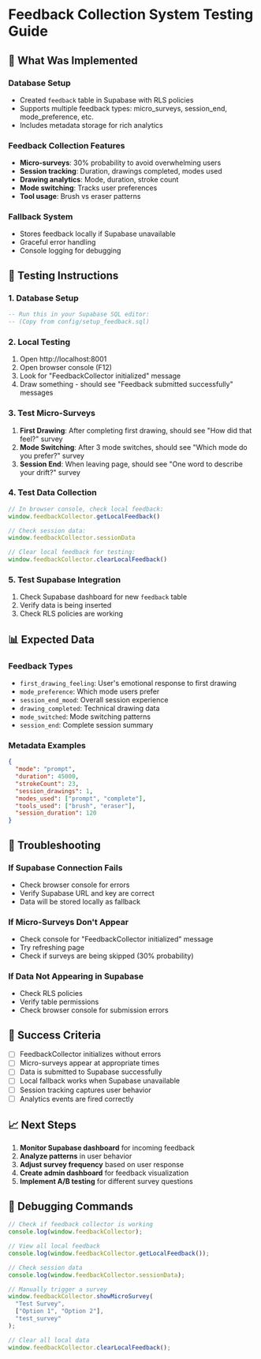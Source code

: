 # Feedback Collection System Testing Guide

## 🎯 What Was Implemented

### **Database Setup**
- Created `feedback` table in Supabase with RLS policies
- Supports multiple feedback types: micro_surveys, session_end, mode_preference, etc.
- Includes metadata storage for rich analytics

### **Feedback Collection Features**
- **Micro-surveys**: 30% probability to avoid overwhelming users
- **Session tracking**: Duration, drawings completed, modes used
- **Drawing analytics**: Mode, duration, stroke count
- **Mode switching**: Tracks user preferences
- **Tool usage**: Brush vs eraser patterns

### **Fallback System**
- Stores feedback locally if Supabase unavailable
- Graceful error handling
- Console logging for debugging

## 🧪 Testing Instructions

### **1. Database Setup**
```sql
-- Run this in your Supabase SQL editor:
-- (Copy from config/setup_feedback.sql)
```

### **2. Local Testing**
1. Open http://localhost:8001
2. Open browser console (F12)
3. Look for "FeedbackCollector initialized" message
4. Draw something - should see "Feedback submitted successfully" messages

### **3. Test Micro-Surveys**
1. **First Drawing**: After completing first drawing, should see "How did that feel?" survey
2. **Mode Switching**: After 3 mode switches, should see "Which mode do you prefer?" survey
3. **Session End**: When leaving page, should see "One word to describe your drift?" survey

### **4. Test Data Collection**
```javascript
// In browser console, check local feedback:
window.feedbackCollector.getLocalFeedback()

// Check session data:
window.feedbackCollector.sessionData

// Clear local feedback for testing:
window.feedbackCollector.clearLocalFeedback()
```

### **5. Test Supabase Integration**
1. Check Supabase dashboard for new `feedback` table
2. Verify data is being inserted
3. Check RLS policies are working

## 📊 Expected Data

### **Feedback Types**
- `first_drawing_feeling`: User's emotional response to first drawing
- `mode_preference`: Which mode users prefer
- `session_end_mood`: Overall session experience
- `drawing_completed`: Technical drawing data
- `mode_switched`: Mode switching patterns
- `session_end`: Complete session summary

### **Metadata Examples**
```json
{
  "mode": "prompt",
  "duration": 45000,
  "strokeCount": 23,
  "session_drawings": 1,
  "modes_used": ["prompt", "complete"],
  "tools_used": ["brush", "eraser"],
  "session_duration": 120
}
```

## 🐛 Troubleshooting

### **If Supabase Connection Fails**
- Check browser console for errors
- Verify Supabase URL and key are correct
- Data will be stored locally as fallback

### **If Micro-Surveys Don't Appear**
- Check console for "FeedbackCollector initialized" message
- Try refreshing page
- Check if surveys are being skipped (30% probability)

### **If Data Not Appearing in Supabase**
- Check RLS policies
- Verify table permissions
- Check browser console for submission errors

## 🎯 Success Criteria

- [ ] FeedbackCollector initializes without errors
- [ ] Micro-surveys appear at appropriate times
- [ ] Data is submitted to Supabase successfully
- [ ] Local fallback works when Supabase unavailable
- [ ] Session tracking captures user behavior
- [ ] Analytics events are fired correctly

## 📈 Next Steps

1. **Monitor Supabase dashboard** for incoming feedback
2. **Analyze patterns** in user behavior
3. **Adjust survey frequency** based on user response
4. **Create admin dashboard** for feedback visualization
5. **Implement A/B testing** for different survey questions

## 🔧 Debugging Commands

```javascript
// Check if feedback collector is working
console.log(window.feedbackCollector);

// View all local feedback
console.log(window.feedbackCollector.getLocalFeedback());

// Check session data
console.log(window.feedbackCollector.sessionData);

// Manually trigger a survey
window.feedbackCollector.showMicroSurvey(
  "Test Survey", 
  ["Option 1", "Option 2"], 
  "test_survey"
);

// Clear all local data
window.feedbackCollector.clearLocalFeedback();
```
